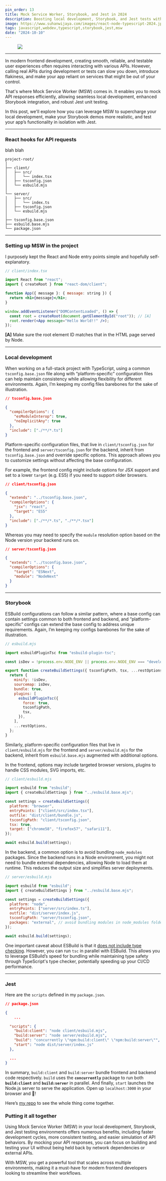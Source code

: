```yaml
---
pin_order: 13
title: Mock Service Worker, Storybook, and Jest in 2024
description: Boosting local development, Storybook, and Jest tests with Mock Service Worker (MSW)
image: https://www.suhanwijaya.com/images/react-node-typescript-2024.jpeg
tags: javascript,webdev,typescript,storybook,jest,msw
date: "2024-10-10"
---
```


<figure>
    <img src="/images/react-node-typescript-2024.jpeg">
</figure>

---

In modern frontend development, creating smooth, reliable, and testable user experiences often requires interacting with various APIs. However, calling real APIs during development or tests can slow you down, introduce flakiness, and make your app reliant on services that might be out of your control.

That's where Mock Service Worker (MSW) comes in. It enables you to mock API responses efficiently, allowing seamless local development, enhanced Storybook integration, and robust Jest unit testing.

In this post, we'll explore how you can leverage MSW to supercharge your local development, make your Storybook demos more realistic, and test your app’s functionality in isolation with Jest.

---

### React hooks for API requests

blah blah

```
project-root/
│
├── client/
│   ├── src/
│   │   └── index.tsx
│   ├── tsconfig.json
│   └── esbuild.mjs
│
└── server/
│   ├── src/
│   │   └── index.ts
│   ├── tsconfig.json
│   └── esbuild.mjs
│
├── tsconfig.base.json
├── esbuild.base.mjs
└── package.json
```

---

### Setting up MSW in the project

I purposely kept the React and Node entry points simple and hopefully self-explanatory.

```jsx
// client/index.tsx

import React from "react";
import { createRoot } from "react-dom/client";

function App({ message }: { message: string }) {
  return <h1>{message}</h1>;
}

window.addEventListener("DOMContentLoaded", () => {
  const root = createRoot(document.getElementById("root")); // [A]
  root.render(<App message="Hello World!!" />);
});
```

**[A]** Make sure the root element ID matches that in the HTML page served by Node.

---

### Local development

When working on a full-stack project with TypeScript, using a common `tsconfig.base.json` file along with “platform-specific” configuration files can help maintain consistency while allowing flexibility for different environments. Again, I’m keeping my config files barebones for the sake of illustration.

```json
// tsconfig.base.json

{
  "compilerOptions": {
    "esModuleInterop": true,
    "noImplicitAny": true
  },
  "include": ["./**/*.ts"]
}
```

Platform-specific configuration files, that live in `client/tsconfig.json` for the frontend and `server/tsconfig.json` for the backend, inherit from `tsconfig.base.json` and override specific options. This approach allows you to customize settings without affecting the base configuration.

For example, the frontend config might include options for JSX support and set to a lower `target` (e.g. ES5) if you need to support older browsers.

```json
// client/tsconfig.json

{
  "extends": "../tsconfig.base.json",
  "compilerOptions": {
    "jsx": "react",
    "target": "ES5"
  },
  "include": ["./**/*.ts", "./**/*.tsx"]
}
```

Whereas you may need to specify the `module` resolution option based on the Node version your backend runs on.

```json
// server/tsconfig.json

{
  "extends": "../tsconfig.base.json",
  "compilerOptions": {
    "target": "ESNext",
    "module": "NodeNext"
  }
}
```

---

### Storybook

ESBuild configurations can follow a similar pattern, where a base config can contain settings common to both frontend and backend, and “platform-specific” configs can extend the base config to address unique requirements. Again, I’m keeping my configs barebones for the sake of illustration.

```js
// esbuild.mjs

import esbuildPluginTsc from "esbuild-plugin-tsc";

const isDev = !process.env.NODE_ENV || process.env.NODE_ENV === "development";

export function createBuildSettings({ tsconfigPath, tsx, ...restOptions }) {
  return {
    minify: !isDev,
    sourcemap: isDev,
    bundle: true,
    plugins: [
      esbuildPluginTsc({
        force: true,
        tsconfigPath,
        tsx,
      }),
    ],
    ...restOptions,
  };
}
```

Similarly, platform-specific configuration files that live in `client/esbuild.mjs` for the frontend and `server/esbuild.mjs` for the backend, inherit from `esbuild.base.mjs` augmented with additional options.

In the frontend, options may include targeted browser versions, plugins to handle CSS modules, SVG imports, etc.

```js
// client/esbuild.mjs

import esbuild from "esbuild";
import { createBuildSettings } from "../esbuild.base.mjs";

const settings = createBuildSettings({
  platform: "browser",
  entryPoints: ["client/src/index.tsx"],
  outfile: "dist/client/bundle.js",
  tsconfigPath: "client/tsconfig.json",
  tsx: true,
  target: ["chrome58", "firefox57", "safari11"],
});

await esbuild.build(settings);
```

In the backend, a common option is to avoid bundling `node_modules` packages. Since the backend runs in a Node environment, you might not need to bundle external dependencies, allowing Node to load them at runtime. This reduces the output size and simplifies server deployments.

```js
// server/esbuild.mjs

import esbuild from "esbuild";
import { createBuildSettings } from "../esbuild.base.mjs";

const settings = createBuildSettings({
  platform: "node",
  entryPoints: ["server/src/index.ts"],
  outfile: "dist/server/index.js",
  tsconfigPath: "server/tsconfig.json",
  packages: "external", // avoid bundling modules in node_modules folder
});

await esbuild.build(settings);
```

One important caveat about ESBuild is that it [does not include type checking](https://esbuild.github.io/content-types/#:~:text=esbuild%20does%20not%20do%20any%20type%20checking). However, you can run `tsc` in parallel with ESBuild. This allows you to leverage ESBuild’s speed for bundling while maintaining type safety through TypeScript's type checker, potentially speeding up your CI/CD performance.

---

### Jest

Here are the `scripts` defined in my `package.json`.

```json
// package.json

{
	...

  "scripts": {
    "build:client": "node client/esbuild.mjs",
    "build:server": "node server/esbuild.mjs",
    "build": "concurrently \"npm:build:client\" \"npm:build:server\"",
    "start": "node dist/server/index.js"
  },

  ...
}
```

In summary, `build:client` and `build:server` bundle frontend and backend code respectively. `build` uses the **`concurrently`** package to run both **`build:client`** and **`build:server`** in parallel. And finally, `start` launches the Node.js server to serve the application. Open up `localhost:3000` in your browser and 🎉!

Here’s [my repo](https://github.com/suhanw/blog-react-node-typescript) to see the whole thing come together.

### Putting it all together

Using Mock Service Worker (MSW) in your local development, Storybook, and Jest testing environments offers numerous benefits, including faster development cycles, more consistent testing, and easier simulation of API behaviors. By mocking your API responses, you can focus on building and testing your UI without being held back by network dependencies or external APIs.

With MSW, you get a powerful tool that scales across multiple environments, making it a must-have for modern frontend developers looking to streamline their workflows.

